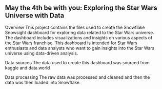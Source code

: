 ## May the 4th be with you: Exploring the Star Wars Universe with Data

Overview
This project contains the files used to create the Snowflake Snowsight dashboard for exploring data related to the Star Wars universe. 
The dashboard includes visualizations and insights on various aspects of the Star Wars franchise.
This dashboard is intended for Star Wars enthusiasts and data analysts who want to gain insights into the Star Wars universe using data-driven analysis.

Data sources
The data used to create this dashboard was sourced from kaggle and data.world

Data processing
The raw data was processed and cleaned and then the data was then loaded into Snowflake.









